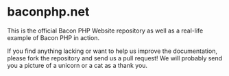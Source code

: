 # baconphp.net

This is the official Bacon PHP Website repository as well as a real-life example of Bacon PHP in action.

If you find anything lacking or want to help us improve the documentation, please fork the repository and send us a pull request! We will probably send you a picture of a unicorn or a cat as a thank you.
